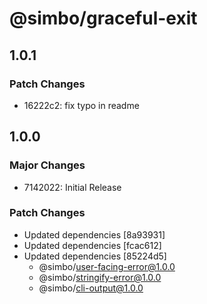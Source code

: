 # @simbo/graceful-exit

## 1.0.1

### Patch Changes

- 16222c2: fix typo in readme

## 1.0.0

### Major Changes

- 7142022: Initial Release

### Patch Changes

- Updated dependencies [8a93931]
- Updated dependencies [fcac612]
- Updated dependencies [85224d5]
  - @simbo/user-facing-error@1.0.0
  - @simbo/stringify-error@1.0.0
  - @simbo/cli-output@1.0.0
